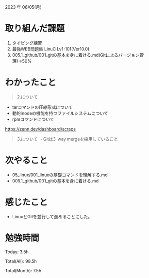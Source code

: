 2023 年 06/05(月)

# 取り組んだ課題

1. タイピング練習
1. 最強WEB問題集 LinuC Lv1-101(Ver10.0)
2. 005.1_github/001_gitの基本を身に着ける.md(Gitによるバージョン管理)→50%

# わかったこと

> 2.について

* tarコマンドの圧縮形式について
* 動的inodeの機能を持つファイルシステムについて
* rpmコマンドについて

https://zenn.dev/dashboard/scraps

> 3.について
・Gitは3-way mergeを採用していること


# 次やること

* 05_linux/001_linuxの基礎コマンドを理解する.md
* 005.1_github/001_gitの基本を身に着ける.md

# 感じたこと

* LinuxとGitを並行して進めることにした。

# 勉強時間

Today: 3.5h

Total(All): 98.5h

Total(Month): 7.5h

